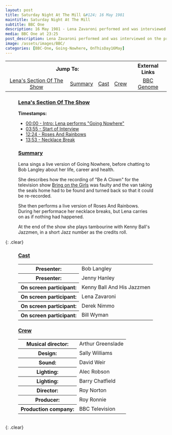 ```yaml
---
layout: post
title: Saturday Night At The Mill &#124; 16 May 1981
maintitle: Saturday Night At The Mill
subtitle: BBC One
description: 16 May 1981 - Lena Zavaroni performed and was interviewed on the programme.
media: BBC One at 23:25
post_description: Lena Zavaroni performed and was interviewed on the programme.
image: /assets/images/BBC/
categories: [BBC-One, Going-Nowhere, OnThisDay16May]
---
```


<table>
<tr align="center">
<th colspan="4">Jump To:</th>
<th>External Links</th>
</tr>

<tr align="center">
<td><a href="#clip">Lena's Section Of The Show</a></td>
<td><a href="#summary">Summary</a></td>
<td><a href="#cast">Cast</a></td>
<td><a href="#crew">Crew</a></td>
<td><a href="https://genome.ch.bbc.co.uk/schedules/service_bbc_one_london/1981-05-16#at-23.25">BBC Genome</a></td>
</tr>
</table>

<figure class="fig3">
<h3 id="clip"><a href="#clip">Lena's Section Of The Show</a></h3>
<div class="responsive-video"><div id="player"></div></div>
<strong>Timestamps:</strong>
<ul>
<li><a href="javascript:void(0);" onclick="setCurrentTime(0)">00:00 - Intro: Lena performs "Going Nowhere"</a></li>
<li><a href="javascript:void(0);" onclick="setCurrentTime(1)">03:55 - Start of Interview</a></li>
<li><a href="javascript:void(0);" onclick="setCurrentTime(2)">12:24 - Roses And Rainbows</a></li>
<li><a href="javascript:void(0);" onclick="setCurrentTime(3)">13:53 - Necklace Break</a></li>
</ul>
</figure>

<figure class="fig3">
<figcaption>
<h3 id="summary"><a href="#summary">Summary</a></h3>
</figcaption>
<p>Lena sings a live version of Going Nowhere, before chatting to Bob Langley about her life, career and health.</p>
<p>She describes how the recording of "Be A Clown" for the television show <a href="/1976-07-28-bring-on-the-girls">Bring on the Girls</a> was faulty and the van taking the seals home had to be found and turned back so that it could be re-recorded.</p>
<p>She then performs a live version of Roses And Rainbows. During her performace her necklace breaks, but Lena carries on as if nothing had happened.</p>
<p>At the end of the show she plays tambourine with Kenny Ball's Jazzmen, in a short Jazz number as the credits roll.</p>
</figure>

{: .clear}

<figure class="fig1">
<figcaption>
<h3 id="cast"><a href="#cast">Cast</a></h3>
</figcaption>
<table>
<tr><th>Presenter:</th><td>Bob Langley</td></tr>
<tr><th>Presenter:</th><td>Jenny Hanley</td></tr>
<tr><th>On screen participant:</th><td>Kenny Ball And His Jazzmen</td></tr>
<tr><th>On screen participant:</th><td>Lena Zavaroni</td></tr>
<tr><th>On screen participant:</th><td>Derek Nimmo</td></tr>
<tr><th>On screen participant:</th><td>Bill Wyman</td></tr>
</table>
</figure>

<figure class="fig2">
<figcaption>
<h3 id="crew"><a href="#crew">Crew</a></h3>
</figcaption>
<table>
<tr><th>Musical director:</th><td>Arthur Greenslade</td></tr>
<tr><th>Design:</th><td>Sally Williams</td></tr>
<tr><th>Sound:</th><td>David Weir</td></tr>
<tr><th>Lighting:</th><td>Alec Robson</td></tr>
<tr><th>Lighting:</th><td>Barry Chatfield</td></tr>
<tr><th>Director:</th><td>Roy Norton</td></tr>
<tr><th>Producer:</th><td>Roy Ronnie</td></tr>
<tr><th>Production company:</th><td>BBC Television</td></tr>
</table>
</figure>

<br />{: .clear}

<script>
  var tag = document.createElement('script');
  tag.src = "https://www.youtube.com/iframe_api";
  var firstScriptTag = document.getElementsByTagName('script')[0];
  firstScriptTag.parentNode.insertBefore(tag, firstScriptTag);
  var player;
  function onYouTubeIframeAPIReady() {
    player = new YT.Player('player', {
      videoId: 'keBH5mAO_Sc',
    });
  }
  function setCurrentTime(slideNum) {
    var object = [ 0, 235, 744, 813 ];
    player.seekTo(object[slideNum]);
  }
</script>
